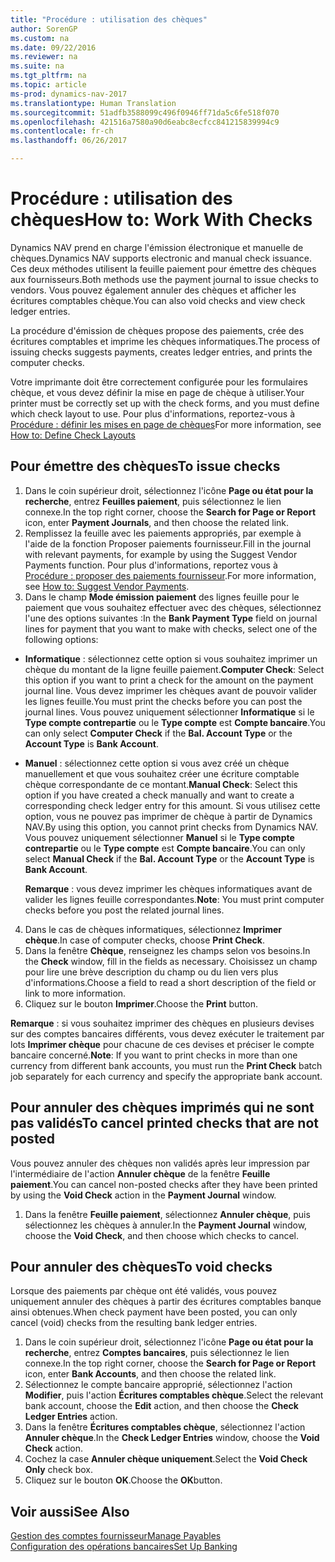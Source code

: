 ```yaml
---
title: "Procédure : utilisation des chèques"
author: SorenGP
ms.custom: na
ms.date: 09/22/2016
ms.reviewer: na
ms.suite: na
ms.tgt_pltfrm: na
ms.topic: article
ms-prod: dynamics-nav-2017
ms.translationtype: Human Translation
ms.sourcegitcommit: 51adfb3588099c496f0946ff71da5c6fe518f070
ms.openlocfilehash: 421516a7580a90d6eabc8ecfcc841215839994c9
ms.contentlocale: fr-ch
ms.lasthandoff: 06/26/2017

---
```


# <a name="how-to-work-with-checks"></a><span data-ttu-id="08346-102">Procédure : utilisation des chèques</span><span class="sxs-lookup"><span data-stu-id="08346-102">How to: Work With Checks</span></span>
<span data-ttu-id="08346-103">Dynamics NAV prend en charge l'émission électronique et manuelle de chèques.</span><span class="sxs-lookup"><span data-stu-id="08346-103">Dynamics NAV supports electronic and manual check issuance.</span></span> <span data-ttu-id="08346-104">Ces deux méthodes utilisent la feuille paiement pour émettre des chèques aux fournisseurs.</span><span class="sxs-lookup"><span data-stu-id="08346-104">Both methods use the payment journal to issue checks to vendors.</span></span> <span data-ttu-id="08346-105">Vous pouvez également annuler des chèques et afficher les écritures comptables chèque.</span><span class="sxs-lookup"><span data-stu-id="08346-105">You can also void checks and view check ledger entries.</span></span>

<span data-ttu-id="08346-106">La procédure d'émission de chèques propose des paiements, crée des écritures comptables et imprime les chèques informatiques.</span><span class="sxs-lookup"><span data-stu-id="08346-106">The process of issuing checks suggests payments, creates ledger entries, and prints the computer checks.</span></span>

<span data-ttu-id="08346-107">Votre imprimante doit être correctement configurée pour les formulaires chèque, et vous devez définir la mise en page de chèque à utiliser.</span><span class="sxs-lookup"><span data-stu-id="08346-107">Your printer must be correctly set up with the check forms, and you must define which check layout to use.</span></span> <span data-ttu-id="08346-108">Pour plus d'informations, reportez-vous à [Procédure : définir les mises en page de chèques](finance-setup-how-define-check-layouts.md)</span><span class="sxs-lookup"><span data-stu-id="08346-108">For more information, see [How to: Define Check Layouts](finance-setup-how-define-check-layouts.md)</span></span>

## <a name="to-issue-checks"></a><span data-ttu-id="08346-109">Pour émettre des chèques</span><span class="sxs-lookup"><span data-stu-id="08346-109">To issue checks</span></span>
1. <span data-ttu-id="08346-110">Dans le coin supérieur droit, sélectionnez l'icône **Page ou état pour la recherche**, entrez **Feuilles paiement**, puis sélectionnez le lien connexe.</span><span class="sxs-lookup"><span data-stu-id="08346-110">In the top right corner, choose the **Search for Page or Report** icon, enter **Payment Journals**, and then choose the related link.</span></span>
2. <span data-ttu-id="08346-111">Remplissez la feuille avec les paiements appropriés, par exemple à l'aide de la fonction Proposer paiements fournisseur.</span><span class="sxs-lookup"><span data-stu-id="08346-111">Fill in the journal with relevant payments, for example by using the Suggest Vendor Payments function.</span></span> <span data-ttu-id="08346-112">Pour plus d'informations, reportez vous à [Procédure : proposer des paiements fournisseur](payables-how-suggest-vendor-payments.md).</span><span class="sxs-lookup"><span data-stu-id="08346-112">For more information, see [How to: Suggest Vendor Payments](payables-how-suggest-vendor-payments.md).</span></span>
3. <span data-ttu-id="08346-113">Dans le champ **Mode émission paiement** des lignes feuille pour le paiement que vous souhaitez effectuer avec des chèques, sélectionnez l'une des options suivantes :</span><span class="sxs-lookup"><span data-stu-id="08346-113">In the **Bank Payment Type** field on journal lines for payment that you want to make with checks, select one of the following options:</span></span>

 - <span data-ttu-id="08346-114">**Informatique** : sélectionnez cette option si vous souhaitez imprimer un chèque du montant de la ligne feuille paiement.</span><span class="sxs-lookup"><span data-stu-id="08346-114">**Computer Check**: Select this option if you want to print a check for the amount on the payment journal line.</span></span> <span data-ttu-id="08346-115">Vous devez imprimer les chèques avant de pouvoir valider les lignes feuille.</span><span class="sxs-lookup"><span data-stu-id="08346-115">You must print the checks before you can post the journal lines.</span></span> <span data-ttu-id="08346-116">Vous pouvez uniquement sélectionner **Informatique** si le **Type compte contrepartie** ou le **Type compte** est **Compte bancaire**.</span><span class="sxs-lookup"><span data-stu-id="08346-116">You can only select **Computer Check** if the **Bal. Account Type** or the **Account Type** is **Bank Account**.</span></span>

 - <span data-ttu-id="08346-117">**Manuel** : sélectionnez cette option si vous avez créé un chèque manuellement et que vous souhaitez créer une écriture comptable chèque correspondante de ce montant.</span><span class="sxs-lookup"><span data-stu-id="08346-117">**Manual Check**: Select this option if you have created a check manually and want to create a corresponding check ledger entry for this amount.</span></span> <span data-ttu-id="08346-118">Si vous utilisez cette option, vous ne pouvez pas imprimer de chèque à partir de Dynamics NAV.</span><span class="sxs-lookup"><span data-stu-id="08346-118">By using this option, you cannot print checks from Dynamics NAV.</span></span> <span data-ttu-id="08346-119">Vous pouvez uniquement sélectionner **Manuel** si le **Type compte contrepartie** ou le **Type compte** est **Compte bancaire**.</span><span class="sxs-lookup"><span data-stu-id="08346-119">You can only select **Manual Check** if the **Bal. Account Type** or the **Account Type** is **Bank Account**.</span></span>

    <span data-ttu-id="08346-120">**Remarque** : vous devez imprimer les chèques informatiques avant de valider les lignes feuille correspondantes.</span><span class="sxs-lookup"><span data-stu-id="08346-120">**Note**: You must print computer checks before you post the related journal lines.</span></span>
4. <span data-ttu-id="08346-121">Dans le cas de chèques informatiques, sélectionnez **Imprimer chèque**.</span><span class="sxs-lookup"><span data-stu-id="08346-121">In case of computer checks, choose **Print Check**.</span></span>
5. <span data-ttu-id="08346-122">Dans la fenêtre **Chèque**, renseignez les champs selon vos besoins.</span><span class="sxs-lookup"><span data-stu-id="08346-122">In the **Check** window, fill in the fields as necessary.</span></span> <span data-ttu-id="08346-123">Choisissez un champ pour lire une brève description du champ ou du lien vers plus d'informations.</span><span class="sxs-lookup"><span data-stu-id="08346-123">Choose a field to read a short description of the field or link to more information.</span></span>
6. <span data-ttu-id="08346-124">Cliquez sur le bouton **Imprimer**.</span><span class="sxs-lookup"><span data-stu-id="08346-124">Choose the **Print** button.</span></span>

<span data-ttu-id="08346-125">**Remarque** : si vous souhaitez imprimer des chèques en plusieurs devises sur des comptes bancaires différents, vous devez exécuter le traitement par lots **Imprimer chèque** pour chacune de ces devises et préciser le compte bancaire concerné.</span><span class="sxs-lookup"><span data-stu-id="08346-125">**Note**: If you want to print checks in more than one currency from different bank accounts, you must run the **Print Check** batch job separately for each currency and specify the appropriate bank account.</span></span>

## <a name="to-cancel-printed-checks-that-are-not-posted"></a><span data-ttu-id="08346-126">Pour annuler des chèques imprimés qui ne sont pas validés</span><span class="sxs-lookup"><span data-stu-id="08346-126">To cancel printed checks that are not posted</span></span>
<span data-ttu-id="08346-127">Vous pouvez annuler des chèques non validés après leur impression par l'intermédiaire de l'action **Annuler chèque** de la fenêtre **Feuille paiement**.</span><span class="sxs-lookup"><span data-stu-id="08346-127">You can cancel non-posted checks after they have been printed by using the **Void Check** action in the **Payment Journal** window.</span></span>
1. <span data-ttu-id="08346-128">Dans la fenêtre **Feuille paiement**, sélectionnez **Annuler chèque**, puis sélectionnez les chèques à annuler.</span><span class="sxs-lookup"><span data-stu-id="08346-128">In the **Payment Journal** window, choose the **Void Check**, and then choose which checks to cancel.</span></span>

## <a name="to-void-checks"></a><span data-ttu-id="08346-129">Pour annuler des chèques</span><span class="sxs-lookup"><span data-stu-id="08346-129">To void checks</span></span>
<span data-ttu-id="08346-130">Lorsque des paiements par chèque ont été validés, vous pouvez uniquement annuler des chèques à partir des écritures comptables banque ainsi obtenues.</span><span class="sxs-lookup"><span data-stu-id="08346-130">When check payment have been posted, you can only cancel (void) checks from the resulting bank ledger entries.</span></span>

1. <span data-ttu-id="08346-131">Dans le coin supérieur droit, sélectionnez l'icône **Page ou état pour la recherche**, entrez **Comptes bancaires**, puis sélectionnez le lien connexe.</span><span class="sxs-lookup"><span data-stu-id="08346-131">In the top right corner, choose the **Search for Page or Report** icon, enter **Bank Accounts**, and then choose the related link.</span></span>
2. <span data-ttu-id="08346-132">Sélectionnez le compte bancaire approprié, sélectionnez l'action **Modifier**, puis l'action **Écritures comptables chèque**.</span><span class="sxs-lookup"><span data-stu-id="08346-132">Select the relevant bank account, choose the **Edit** action, and then choose the **Check Ledger Entries** action.</span></span>
3. <span data-ttu-id="08346-133">Dans la fenêtre **Écritures comptables chèque**, sélectionnez l'action **Annuler chèque**.</span><span class="sxs-lookup"><span data-stu-id="08346-133">In the **Check Ledger Entries** window, choose the **Void Check** action.</span></span>
4. <span data-ttu-id="08346-134">Cochez la case **Annuler chèque uniquement**.</span><span class="sxs-lookup"><span data-stu-id="08346-134">Select the **Void Check Only** check box.</span></span>
5. <span data-ttu-id="08346-135">Cliquez sur le bouton **OK**.</span><span class="sxs-lookup"><span data-stu-id="08346-135">Choose the **OK**button.</span></span>

## <a name="see-also"></a><span data-ttu-id="08346-136">Voir aussi</span><span class="sxs-lookup"><span data-stu-id="08346-136">See Also</span></span>
[<span data-ttu-id="08346-137">Gestion des comptes fournisseur</span><span class="sxs-lookup"><span data-stu-id="08346-137">Manage Payables</span></span>](payables-manage-payables.md)  
[<span data-ttu-id="08346-138">Configuration des opérations bancaires</span><span class="sxs-lookup"><span data-stu-id="08346-138">Set Up Banking</span></span>](bank-setup-banking.md)  

